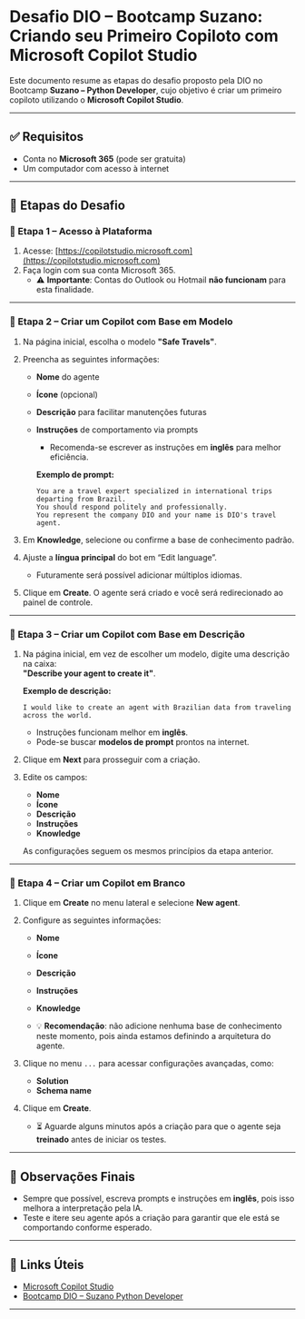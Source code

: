 
# Desafio DIO – Bootcamp Suzano: Criando seu Primeiro Copiloto com Microsoft Copilot Studio

Este documento resume as etapas do desafio proposto pela DIO no Bootcamp **Suzano – Python Developer**, cujo objetivo é criar um primeiro copiloto utilizando o **Microsoft Copilot Studio**.

---

## ✅ Requisitos

- Conta no **Microsoft 365** (pode ser gratuita)
- Um computador com acesso à internet

---

## 🚀 Etapas do Desafio

### 🔹 Etapa 1 – Acesso à Plataforma

1. Acesse: [https://copilotstudio.microsoft.com](https://copilotstudio.microsoft.com)
2. Faça login com sua conta Microsoft 365.
   - ⚠️ **Importante**: Contas do Outlook ou Hotmail **não funcionam** para esta finalidade.

---

### 🔹 Etapa 2 – Criar um Copilot com Base em Modelo

1. Na página inicial, escolha o modelo **"Safe Travels"**.
2. Preencha as seguintes informações:
   - **Nome** do agente
   - **Ícone** (opcional)
   - **Descrição** para facilitar manutenções futuras
   - **Instruções** de comportamento via prompts
     - Recomenda-se escrever as instruções em **inglês** para melhor eficiência.

     **Exemplo de prompt:**
     ```
     You are a travel expert specialized in international trips departing from Brazil. 
     You should respond politely and professionally. 
     You represent the company DIO and your name is DIO's travel agent.
     ```

3. Em **Knowledge**, selecione ou confirme a base de conhecimento padrão.
4. Ajuste a **língua principal** do bot em “Edit language”.
   - Futuramente será possível adicionar múltiplos idiomas.
5. Clique em **Create**. O agente será criado e você será redirecionado ao painel de controle.

---

### 🔹 Etapa 3 – Criar um Copilot com Base em Descrição

1. Na página inicial, em vez de escolher um modelo, digite uma descrição na caixa:  
   **"Describe your agent to create it"**.

   **Exemplo de descrição:**
   ```
   I would like to create an agent with Brazilian data from traveling across the world.
   ```

   - Instruções funcionam melhor em **inglês**.
   - Pode-se buscar **modelos de prompt** prontos na internet.

2. Clique em **Next** para prosseguir com a criação.
3. Edite os campos:
   - **Nome**
   - **Ícone**
   - **Descrição**
   - **Instruções**
   - **Knowledge**

   As configurações seguem os mesmos princípios da etapa anterior.

---

### 🔹 Etapa 4 – Criar um Copilot em Branco

1. Clique em **Create** no menu lateral e selecione **New agent**.
2. Configure as seguintes informações:
   - **Nome**
   - **Ícone**
   - **Descrição**
   - **Instruções**
   - **Knowledge**

   - 💡 **Recomendação**: não adicione nenhuma base de conhecimento neste momento, pois ainda estamos definindo a arquitetura do agente.

3. Clique no menu `...` para acessar configurações avançadas, como:
   - **Solution**
   - **Schema name**

4. Clique em **Create**.

   - ⏳ Aguarde alguns minutos após a criação para que o agente seja **treinado** antes de iniciar os testes.

---

## 📌 Observações Finais

- Sempre que possível, escreva prompts e instruções em **inglês**, pois isso melhora a interpretação pela IA.
- Teste e itere seu agente após a criação para garantir que ele está se comportando conforme esperado.

---

## 📎 Links Úteis

- [Microsoft Copilot Studio](https://copilotstudio.microsoft.com)
- [Bootcamp DIO – Suzano Python Developer](https://www.dio.me)

---
